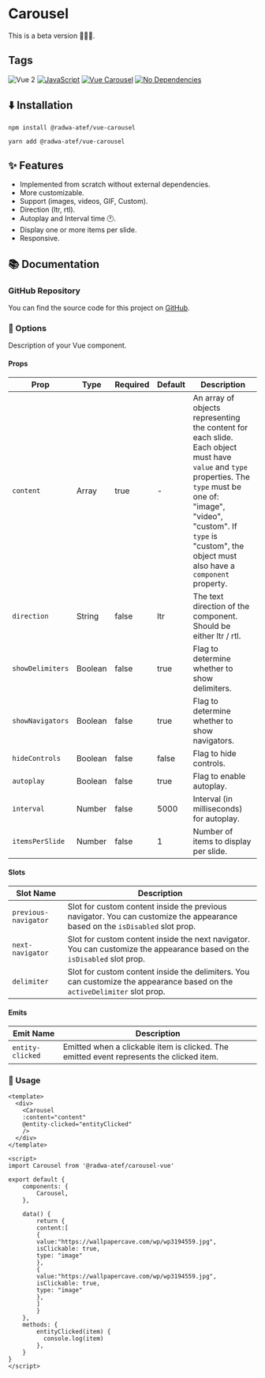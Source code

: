 # Carousel
This is a beta version 👩🏼‍💻.

## Tags
![Vue 2](https://img.shields.io/badge/Vue-%5E2.6.14-brightgreen)
[![JavaScript](https://img.shields.io/badge/JavaScript-ES6-yellow.svg)]()
[![Vue Carousel](https://img.shields.io/badge/Vue%20Carousel-1.0-blue.svg)]()
[![No Dependencies](https://img.shields.io/badge/Dependencies-None-brightgreen.svg)]()

## ⬇️ Installation
```
npm install @radwa-atef/vue-carousel
```
```
yarn add @radwa-atef/vue-carousel
```

## ✨ Features
- Implemented from scratch without external dependencies.
- More customizable.
- Support (images, videos, GIF, Custom).
- Direction (ltr, rtl).
- Autoplay and Interval time 🕐.
- Display one or more items per slide.
- Responsive.

## 📚 Documentation 

### GitHub Repository

You can find the source code for this project on [GitHub](https://github.com/Radwa-atef/vue-carousel).

### 👀 Options

Description of your Vue component.

#### Props

| Prop | Type | Required | Default | Description |
|------|------|----------|---------|-------------|
| `content` | Array | true | - | An array of objects representing the content for each slide. Each object must have `value` and `type` properties. The `type` must be one of: "image", "video", "custom". If `type` is "custom", the object must also have a `component` property. |
| `direction` | String | false | ltr | The text direction of the component. Should be either ltr / rtl. |
| `showDelimiters` | Boolean | false | true | Flag to determine whether to show delimiters. |
| `showNavigators` | Boolean | false | true | Flag to determine whether to show navigators. |
| `hideControls` | Boolean | false | false | Flag to hide controls. |
| `autoplay` | Boolean | false | true | Flag to enable autoplay. |
| `interval` | Number | false | 5000 | Interval (in milliseconds) for autoplay. |
| `itemsPerSlide` | Number | false | 1 | Number of items to display per slide. |


#### Slots

| Slot Name | Description |
|-----------|-------------|
| `previous-navigator` | Slot for custom content inside the previous navigator. You can customize the appearance based on the `isDisabled` slot prop.|
| `next-navigator` | Slot for custom content inside the next navigator. You can customize the appearance based on the `isDisabled` slot prop.|
| `delimiter` | Slot for custom content inside the delimiters. You can customize the appearance based on the `activeDelimiter` slot prop. |


#### Emits

| Emit Name | Description |
|------------|-------------|
| `entity-clicked` | Emitted when a clickable item is clicked. The emitted event represents the clicked item. |


### 🤩 Usage

```vue
<template>
  <div>
    <Carousel
    :content="content"
    @entity-clicked="entityClicked"
    />
  </div>
</template>

<script>
import Carousel from '@radwa-atef/carousel-vue'

export default {
    components: {
        Carousel,
    },

    data() {
        return {
        content:[
        {
        value:"https://wallpapercave.com/wp/wp3194559.jpg", 
        isClickable: true, 
        type: "image"
        },
        {
        value:"https://wallpapercave.com/wp/wp3194559.jpg", 
        isClickable: true, 
        type: "image"
        },
        ]
        }
    },
    methods: {
        entityClicked(item) {
          console.log(item)
        },
    }
}
</script>
```
